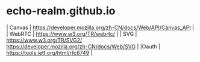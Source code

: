 # echo-realm.github.io

| Canvas | https://developer.mozilla.org/zh-CN/docs/Web/API/Canvas_API |
| WebRTC | https://www.w3.org/TR/webrtc/ |
| SVG | https://www.w3.org/TR/SVG2/ <br> https://developer.mozilla.org/zh-CN/docs/Web/SVG |
|Oauth | https://tools.ietf.org/html/rfc6749 |
